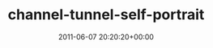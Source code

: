 ---
title:		"channel-tunnel-self-portrait"
type:		"photos"
mediatype:		"upload"
description:		"TBC"
date:		"2011-06-07 20:20:20+00:00"
album:		"experimental"
filename:		"channel-tunnel-self-portrait.md"
series:		""
cl_public_id:		"experimental/channel-tunnel-self-portrait"
cl_version:		1497004478
format:		"tiff"
bytes:		5562568
width:		2174
height:		1440
colours:
- "#D0B885"
- "#877440"
- "#282211"
- "#FAECCB"
- "#E19663"
- "#110A07"
- "#241206"
- "#281C07"
- "#7E3E14"
- "#8A512E"
- "#754F17"
- "#E25B23"
exposure_mode:		"Auto"
program:		"Aperture-priority AE"
aperture:		"6.3"
focal_length:		"38.0 mm"
iso:		"2000"
shutter_speed:		"1/15"
metering:		"Multi-segment"
flash:		"Off, Did not fire"
white_balance:		"Custom"
colour_temp:		"2450"
has_crop:		"false"
orientation:		"Horizontal (normal)"
camera_model:		"NIKON D7000"
lens_info:		"18-200mm f/3.5-5.6"
artist:		"No artist info"
x_resolution:		"300"
y_resolution:		"300"
---